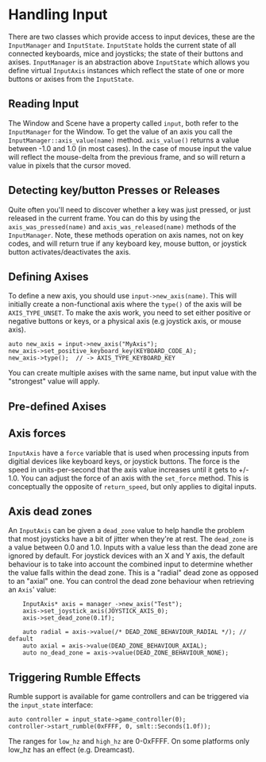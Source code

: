 
# Handling Input

There are two classes which provide access to input devices, these are the `InputManager` and `InputState`. `InputState` holds the current state of all connected keyboards, mice and joysticks; the state of their buttons and axises. `InputManager` is an abstraction above `InputState` which allows you define virtual `InputAxis` instances which reflect the state of one or more buttons or axises from the `InputState`.

## Reading Input

The Window and Scene have a property called `input`, both refer to the `InputManager` for the Window. To get the value of an axis you call the `InputManager::axis_value(name)` method. `axis_value()` returns a value between -1.0 and 1.0 (in most cases). In the case of mouse input the value will reflect the mouse-delta from the previous frame, and so will return a value in pixels that the cursor moved.

## Detecting key/button Presses or Releases

Quite often you'll need to discover whether a key was just pressed, or just released in the current frame. You can do this by using the `axis_was_pressed(name)` and `axis_was_released(name)` methods of the `InputManager`. Note, these methods operation on axis names, not on key codes, and will return true if any keyboard key, mouse button, or joystick button activates/deactivates the axis.


## Defining Axises

To define a new axis, you should use `input->new_axis(name)`. This will initially create a non-functional axis where the `type()` of the axis will be `AXIS_TYPE_UNSET`. To make the axis work, you need to set either positive or negative buttons or keys, or a physical axis (e.g joystick axis, or mouse axis).

```
auto new_axis = input->new_axis("MyAxis");
new_axis->set_positive_keyboard_key(KEYBOARD_CODE_A);
new_axis->type();  // -> AXIS_TYPE_KEYBOARD_KEY
```

You can create multiple axises with the same name, but input value with the "strongest" value will apply.

## Pre-defined Axises


## Axis forces

`InputAxis` have a `force` variable that is used when processing inputs from digitial devices like keyboard keys, or joystick buttons. The force is the speed in units-per-second that the axis value increases until it gets to +/- 1.0. You can adjust the force of an axis with the `set_force` method. This is conceptually the opposite of `return_speed`, but only applies to digital inputs.

## Axis dead zones

An `InputAxis` can be given a `dead_zone` value to help handle the problem that most joysticks have a bit of jitter when they're at rest. The `dead_zone` is a value between 0.0 and 1.0. Inputs with a value less than the dead zone are ignored by default. For joystick devices with an X and Y axis, the default behaviour is to take into account the combined input to determine whether the value falls within the dead zone. This is a "radial" dead zone as opposed to an "axial" one. You can control the dead zone behaviour when retrieving an `Axis`' value:

```
    InputAxis* axis = manager_->new_axis("Test");
    axis->set_joystick_axis(JOYSTICK_AXIS_0);
    axis->set_dead_zone(0.1f);
    
    auto radial = axis->value(/* DEAD_ZONE_BEHAVIOUR_RADIAL */); // default
    auto axial = axis->value(DEAD_ZONE_BEHAVIOUR_AXIAL);
    auto no_dead_zone = axis->value(DEAD_ZONE_BEHAVIOUR_NONE);
```

## Triggering Rumble Effects

Rumble support is available for game controllers and can be triggered via the `input_state` interface:

```
auto controller = input_state->game_controller(0);
controller->start_rumble(0xFFFF, 0, smlt::Seconds(1.0f));
```

The ranges for `low_hz` and `high_hz` are 0-0xFFFF. On some platforms only low_hz has an effect (e.g. Dreamcast).
